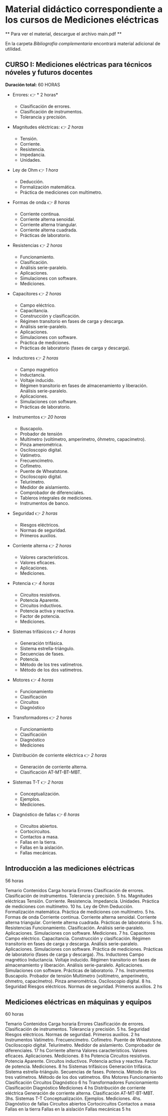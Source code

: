 # Material didáctico correspondiente a los cursos de Mediciones eléctricas

** Para ver el material, descargue el archivo main.pdf **

En la carpeta _Bibliografía complementaria_ encontrará material adicional de utilidad.


## CURSO I: Mediciones eléctricas para técnicos nóveles y futuros docentes

**Duración total:** 60 HORAS

* Errores: :point_right: * 2 horas*
  * Clasificación de errores.
  * Clasificación de instrumentos.
  * Tolerancia y precisión.

* Magnitudes eléctricas: :point_right: *2 horas*
  * Tensión.
  * Corriente.
  * Resistencia.
  * Impedancia.
  * Unidades.

* Ley de Ohm :point_right: *1 hora*
  * Deducción.
  * Formalización matemática.
  * Práctica de mediciones con multímetro.


* Formas de onda :point_right: *8 horas*
  * Corriente continua.
  * Corriente alterna senoidal.
  * Corriente alterna triangular.
  * Corriente alterna cuadrada.
  * Prácticas de laboratorio.
 
* Resistencias :point_right: *2 horas*
  * Funcionamiento.
  * Clasificación.
  * Análisis serie-paralelo.
  * Aplicaciones.
  * Simulaciones con software.
  * Mediciones.

* Capacitores :point_right: *2 horas*
  * Campo eléctrico.
  * Capacitancia.
  * Construcción y clasificación.
  * Régimen transitorio en fases de carga y descarga.
  * Análisis serie-paralelo.
  * Aplicaciones.
  * Simulaciones con software.
  * Práctica de mediciones.
  * Prácticas de laboratorio (fases de carga y descarga).
* Inductores :point_right: *2 horas*
  * Campo magnético
  * Inductancia.
  * Voltaje inducido.
  * Régimen transitorio en fases de almacenamiento y liberación. Análisis serie-paralelo.
  * Aplicaciones.
  * Simulaciones con software.
  * Prácticas de laboratorio.
* Instrumentos :point_right: *20 horas*
  * Buscapolo.
  * Probador de tensión
  * Multímetro (voltímetro, amperímetro, óhmetro, capacímetro).
  * Pinza amerométrica.
  * Osciloscopio digital.
  * Vatímetro.
  * Frecuencímetro.
  * Cofímetro.
  * Puente de Wheatstone.
  * Osciloscopio digital.
  * Telurímetro.
  * Medidor de aislamiento.
  * Comprobador de diferenciales.
  * Tableros integrales de mediciones.
  * Instrumentos de banco.

* Seguridad :point_right: *2 horas*
  * Riesgos eléctricos.
  * Normas de seguridad.
  * Primeros auxilios.

* Corriente alterna :point_right: *2 horas*
  * Valores característicos.
  * Valores eficaces.
  * Aplicaciones.
  * Mediciones.

* Potencia :point_right: *4 horas*
  * Circuitos resistivos.
  * Potencia Aparente.
  * Circuitos inductivos.
  * Potencia activa y reactiva.
  * Factor de potencia.
  * Mediciones.

* Sistemas trifásicos :point_right: *4 horas*
  * Generación trifásica.
  * Sistema estrella-triángulo.
  * Secuencias de fases.
  * Potencia.
  * Método de los tres vatímetros.
  * Método de los dos vatímetros.
* Motores :point_right: *4 horas*
  * Funcionamiento
  * Clasificación
  * Circuitos
  * Diagnóstico

* Transformadores :point_right: *2 horas*
  * Funcionamiento
  * Clasificación
  * Diagnóstico
  * Mediciones
* Distribución de corriente eléctrica :point_right: *2 horas*
  * Generación de corriente alterna.
  * Clasificación AT-MT-BT-MBT.

* Sistemas T-T :point_right: *2 horas*
  * Conceptualización.
  * Ejemplos.
  * Mediciones.

* Diagnóstico de fallas :point_right: *6 horas*
  * Circuitos abiertos.
  * Cortocircuitos.
  * Contactos a masa.
  * Fallas en la tierra.
  * Fallas en la aislación.
  * Fallas mecánicas.


## Introducción a las mediciones eléctricas
56 horas

Temario	Contenidos	Carga horaria
Errores	Clasificación de errores. Clasificación de instrumentos.
Tolerancia y precisión.	5 hs.
Magnitudes eléctricas	Tensión.
Corriente.
Resistencia.
Impedancia.
Unidades.
Práctica de mediciones con multímetro.	10 hs.
Ley de Ohm	Deducción.
Formalización matemática.
Práctica de mediciones con multímetro.	5 hs.
Formas de onda	Corriente continua.
Corriente alterna senoidal.
Corriente alterna triangular.
Corriente alterna cuadrada.
Prácticas de laboratorio.	5 hs.
Resistencias	Funcionamiento.
Clasificación.
Análisis serie-paralelo.
Aplicaciones.
Simulaciones con software.
Mediciones.	7 hs.
Capacitores	Campo eléctrico.
Capacitancia.
Construcción y clasificación.
Régimen transitorio en fases de carga y descarga.
Análisis serie-paralelo.
Aplicaciones.
Simulaciones con software.
Práctica de mediciones.
Prácticas de laboratorio (fases de carga y descarga).	7hs.
Inductores	Campo magnético
Inductancia.
Voltaje inducido.
Régimen transitorio en fases de almacenamiento y liberación. Análisis serie-paralelo.
Aplicaciones.
Simulaciones con software.
Prácticas de laboratorio.	7 hs.
Instrumentos	Buscapolo.
Probador de tensión
Multímetro (voltímetro, amperímetro, óhmetro, capacímetro).
Pinza amerométrica.
Osciloscopio digital.	8 hs.
Seguridad	Riesgos eléctricos.
Normas de seguridad.
Primeros auxilios.	2 hs

## Mediciones eléctricas en máquinas y equipos
60 horas

Temario	Contenidos	Carga horaria
Errores	Clasificación de errores. Clasificación de instrumentos.
Tolerancia y precisión.	5 hs.
Seguridad	Riesgos eléctricos.
Normas de seguridad.
Primeros auxilios.	2 hs
Instrumentos	Vatímetro.
Frecuencímetro.
Cofímetro.
Puente de Wheatstone.
Osciloscopio digital.
Telurímetro.
Medidor de aislamiento.
Comprobador de diferenciales.	17 hs
Corriente alterna	Valores característicos.
Valores eficaces.
Aplicaciones.
Mediciones.	8 hs
Potencia	Circuitos resistivos.
Potencia Aparente.
Circuitos inductivos.
Potencia activa y reactiva.
Factor de potencia.
Mediciones.	8 hs
Sistemas trifásicos	Generación trifásica.
Sistema estrella-triángulo.
Secuencias de fases.
Potencia.
Método de los tres vatímetros.
Método de los dos vatímetros.	6hs
Motores	Funcionamiento
Clasificación
Circuitos
Diagnóstico	6 hs
Transformadores	Funcionamiento
Clasificación
Diagnóstico
Mediciones	4 hs
Distribución de corriente eléctrica	Generación de corriente alterna.
Clasificación AT-MT-BT-MBT.
	3hs.
Sistemas T-T	Conceptualización.
Ejemplos.
Mediciones.	4hs.
Diagnóstico de fallas	Circuitos abiertos
Cortocircuitos
Contactos a masa
Fallas en la tierra
Fallas en la aislación
Fallas mecánicas	5 hs
